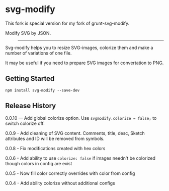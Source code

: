# svg-modify
This fork is special version for my fork of grunt-svg-modify. 

Modify SVG by JSON.

> ________________________

Svg-modify helps you to resize SVG-images, colorize them and make a number of variations of one file.

It may be useful if you need to prepare SVG images for convertation to PNG.

## Getting Started

```shell
npm install svg-modify --save-dev
```

## Release History

0.0.10 — Add global colorize option. Use `svgmodify.colorize = false;` to switch colorize off.

0.0.9 - Add cleaning of SVG content. Comments, title, desc, Sketch attributes and ID will be removed from symbols.

0.0.8 - Fix modifications created with hex colors

0.0.6 - Add ability to use `colorize: false` if images needn't be colorized though colors in config are exist

0.0.5 - Now fill color correctly overrides with color from config

0.0.4 - Add ability colorize without additional configs


